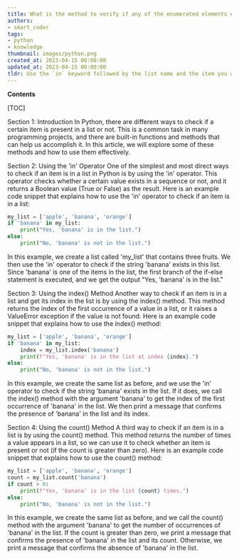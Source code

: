 ```yaml
---
title: What is the method to verify if any of the enumerated elements exists in a given list?
authors:
- smart_coder
tags:
- python
- knowledge
thumbnail: images/python.png
created_at: 2023-04-15 00:00:00
updated_at: 2023-04-15 00:00:00
tldr: Use the `in` keyword followed by the list name and the item you want to check.
---
```


**Contents**

[TOC]

Section 1: Introduction
In Python, there are different ways to check if a certain item is present in a list or not. This is a common task in many programming projects, and there are built-in functions and methods that can help us accomplish it. In this article, we will explore some of these methods and how to use them effectively.

Section 2: Using the 'in' Operator
One of the simplest and most direct ways to check if an item is in a list in Python is by using the 'in' operator. This operator checks whether a certain value exists in a sequence or not, and it returns a Boolean value (True or False) as the result. Here is an example code snippet that explains how to use the 'in' operator to check if an item is in a list:

```python
my_list = ['apple', 'banana', 'orange']
if 'banana' in my_list:
    print("Yes, 'banana' is in the list.")
else:
    print("No, 'banana' is not in the list.")
```

In this example, we create a list called 'my_list' that contains three fruits. We then use the 'in' operator to check if the string 'banana' exists in this list. Since 'banana' is one of the items in the list, the first branch of the if-else statement is executed, and we get the output "Yes, 'banana' is in the list."

Section 3: Using the index() Method
Another way to check if an item is in a list and get its index in the list is by using the index() method. This method returns the index of the first occurrence of a value in a list, or it raises a ValueError exception if the value is not found. Here is an example code snippet that explains how to use the index() method:

```python
my_list = ['apple', 'banana', 'orange']
if 'banana' in my_list:
    index = my_list.index('banana')
    print(f"Yes, 'banana' is in the list at index {index}.")
else:
    print("No, 'banana' is not in the list.")
```

In this example, we create the same list as before, and we use the 'in' operator to check if the string 'banana' exists in the list. If it does, we call the index() method with the argument 'banana' to get the index of the first occurrence of 'banana' in the list. We then print a message that confirms the presence of 'banana' in the list and its index.

Section 4: Using the count() Method
A third way to check if an item is in a list is by using the count() method. This method returns the number of times a value appears in a list, so we can use it to check whether an item is present or not (if the count is greater than zero). Here is an example code snippet that explains how to use the count() method:

```python
my_list = ['apple', 'banana', 'orange']
count = my_list.count('banana')
if count > 0:
    print(f"Yes, 'banana' is in the list {count} times.")
else:
    print("No, 'banana' is not in the list.")
```

In this example, we create the same list as before, and we call the count() method with the argument 'banana' to get the number of occurrences of 'banana' in the list. If the count is greater than zero, we print a message that confirms the presence of 'banana' in the list and its count. Otherwise, we print a message that confirms the absence of 'banana' in the list.
